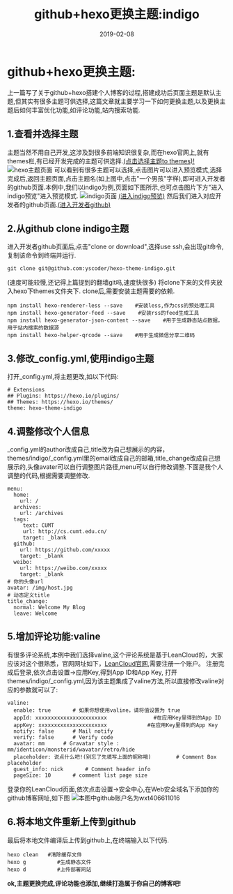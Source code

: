 ﻿---
title: github+hexo更换主题:indigo
date: 2019-02-08
---

# github+hexo更换主题:

上一篇写了关于github+hexo搭建个人博客的过程,搭建成功后页面主题是默认主题,但其实有很多主题可供选择,这篇文章就主要学习一下如何更换主题,以及更换主题后如何丰富优化功能,如评论功能,站内搜索功能.

## 1.查看并选择主题
主题当然不用自己开发,这涉及到很多前端知识很复杂,而在hexo官网上,就有themes栏,有已经开发完成的主题可供选择.[(点击选择主题to themes)!](https://hexo.io/themes/)
![hexo主题页面](https://s2.ax1x.com/2019/02/08/kNmp0e.png)
 可以看到有很多主题可以选择,点击图片可以进入预览模式,选择完成后,返回主题页面,点击主题名(如上图中,点击"一个男孩"字样),即可进入开发者的github页面.本例中,我们以indigo为例,页面如下图所示,也可点击图片下方"进入indigo预览"进入预览模式.
 ![indigo页面](https://s2.ax1x.com/2019/02/08/kNmSmD.png)
 [(进入indigo预览)](https://www.imys.net/)
 然后我们进入对应开发者的github页面.[(进入开发者github)](https://github.com/yscoder/hexo-theme-indigo)

## 2.从github clone indigo主题
进入开发者github页面后,点击"clone or download",选择use ssh,会出现git命令,复制该命令到终端并运行.

```
git clone git@github.com:yscoder/hexo-theme-indigo.git
```
(速度可能较慢,还记得上篇提到的翻墙git吗,速度快很多)
将clone下来的文件夹放入hexo下themes文件夹下.
clone后,需要安装主题需要的依赖.
```
npm install hexo-renderer-less --save    #安装less,作为css的预处理工具 
npm install hexo-generator-feed --save    #安装rss的feed生成工具 
npm install hexo-generator-json-content --save    #用于生成静态站点数据，用于站内搜索的数据源 
npm install hexo-helper-qrcode --save    #用于生成微信分享二维码
```

## 3.修改_config.yml,使用indigo主题
打开_config.yml,将主题更改,如以下代码:
```
# Extensions
## Plugins: https://hexo.io/plugins/
## Themes: https://hexo.io/themes/
theme: hexo-theme-indigo
```

## 4.调整修改个人信息
 _config.yml的author改成自己,title改为自己想展示的内容， themes/indigo/_config.yml里的email改成自己的邮箱,title_change改成自己想展示的,头像avater可以自行调整图片路径,menu可以自行修改调整.下面是我个人调整的代码,根据需要调整修改.
 

```
menu:
  home:
    url: /
  archives:
    url: /archives
  tags:
     text: CUMT
     url: http://cs.cumt.edu.cn/
     target: _blank
  github:
    url: https://github.com/xxxxx
    target: _blank
  weibo:
    url: https://weibo.com/xxxxx
    target: _blank
# 你的头像url
avatar: /img/host.jpg
# 动态定义title
title_change:
  normal: Welcome My Blog
  leave: Welcome
```

## 5.增加评论功能:valine
有很多评论系统,本例中我们选择valine,这个评论系统是基于LeanCloud的，大家应该对这个很熟悉，官网网址如下，[LeanCloud官网](https://leancloud.cn/),需要注册一个账户。
注册完成后登录,依次点击设置->应用Key,得到App ID和App Key,
打开themes/indigo/_config.yml,因为该主题集成了valine方法,所以直接修改valine对应的参数就可以了:

```
valine:
  enable: true       # 如果你想使用valine，请将值设置为 true
  appId: xxxxxxxxxxxxxxxxxxxxxxx               #在应用Key里得到的App ID
  appKey: xxxxxxxxxxxxxxxxxxxxxx             #在应用Key里得到的App Key
  notify: false      # Mail notify
  verify: false      # Verify code
  avatar: mm      # Gravatar style : mm/identicon/monsterid/wavatar/retro/hide
  placeholder: 说点什么吧!(别忘了先填写上面的昵称哦)        # Comment Box placeholder
  guest_info: nick       # Comment header info
  pageSize: 10       # comment list page size
```
登录你的LeanCloud页面,依次点击设置->安全中心,在Web安全域名下添加你的github博客网址,如下图
![本图中github账户名为wxt406611016](https://s2.ax1x.com/2019/02/08/kNmFfI.png)
## 6.将本地文件重新上传到github

最后将本地文件编译后上传到github上,在终端输入以下代码.
```
hexo clean   #清除缓存文件
hexo g          #生成静态文件
hexo d          #上传部署网站
```


**ok,主题更换完成,评论功能也添加,继续打造属于你自己的博客吧!**



